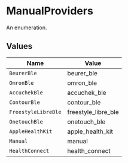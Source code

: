 # ManualProviders

An enumeration.


## Values

| Name                | Value               |
| ------------------- | ------------------- |
| `BeurerBle`         | beurer_ble          |
| `OmronBle`          | omron_ble           |
| `AccuchekBle`       | accuchek_ble        |
| `ContourBle`        | contour_ble         |
| `FreestyleLibreBle` | freestyle_libre_ble |
| `OnetouchBle`       | onetouch_ble        |
| `AppleHealthKit`    | apple_health_kit    |
| `Manual`            | manual              |
| `HealthConnect`     | health_connect      |